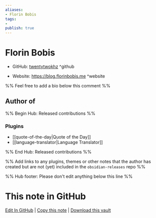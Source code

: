 ```yaml
---
aliases:
- Florin Bobis
tags:
- 
publish: true
---
```


# Florin Bobis

- GitHub: [twentytwokhz](https://github.com/twentytwokhz/) ^github
<!-- - Discord: `@` ^discord-->
- Website: <https://blog.florinbobis.me> ^website
<!-- - [[Publish sites|Publish site]]: <https://> ^publish-->

%% Feel free to add a bio below this comment %%


## Author of

%% Begin Hub: Released contributions %%
### Plugins
- [[quote-of-the-day|Quote of the Day]]
- [[language-translator|Language Translator]]

%% End Hub: Released contributions %%

%% Add links to any plugins, themes or other notes that the author has created but are not (yet) included in the `obsidian-releases` repo %%

<!--
### Unlisted plugins
-->

<!--
### Others
-->

<!--
## Sponsor this author
-->

<!-- - [[GitHub sponsors]]: [Sponsor @twentytwokhz on GitHub Sponsors](https://github.com/sponsors/twentytwokhz) ^github-sponsor-->
<!-- - [[Buy me a coffee]]: <https://> ^buy-me-a-coffee-->
<!-- - [[PayPal]]: <https://> ^paypal-->
<!-- - [[Patreon]]: <https://> ^patreon-->

<!--
## Follow this author
-->

<!-- - [[YouTube Channels|On YouTube]]: <https://> ^youtube-->
<!-- - Twitter: <https://> ^twitter-->
<!-- - ... -->

%% Hub footer: Please don't edit anything below this line %%

# This note in GitHub

<span class="git-footer">[Edit In GitHub](https://github.dev/obsidian-community/obsidian-hub/blob/main/01%20-%20Community/People/twentytwokhz.md "git-hub-edit-note") | [Copy this note](https://raw.githubusercontent.com/obsidian-community/obsidian-hub/main/01%20-%20Community/People/twentytwokhz.md "git-hub-copy-note") | [Download this vault](https://github.com/obsidian-community/obsidian-hub/archive/refs/heads/main.zip "git-hub-download-vault") </span>
